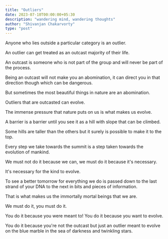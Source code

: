 ```yaml
---
title: "Outliers"
date: 2023-07-10T00:00:00+05:30
description: "wandering mind, wandering thoughts"
author: "Shivanjan Chakarvorty"
type: "post"
---
```


Anyone who lies outside a particular category is an outlier.

An outlier can get treated as an outcast majority of their life.

An outcast is someone who is not part of the group and will never be part of the process.

Being an outcast will not make you an abomination, it can direct you in that direction though which can be dangerous.

But sometimes the most beautiful things in nature are an abomination.

Outliers that are outcasted can evolve.

The immense pressure that nature puts on us is what makes us evolve.

A barrier is a barrier until you see it as a hill with slope that can be climbed.

Some hills are taller than the others but it surely is possible to make it to the top.

Every step we take towards the summit is a step taken towards the evolution of mankind. 

We must not do it because we can, we must do it because it's necessary. 

It's necessary for the kind to evolve. 

To see a better tomorrow for everything we do is passed down to the last strand of your DNA to the next in bits and pieces of information. 

That is what makes us the immortally mortal beings that we are. 

We must do it, you must do it. 

You do it because you were meant to! You do it because you want to evolve. 

You do it because you're not the outcast but just an outlier meant to evolve on the blue marble in the sea of darkness and twinkling stars.